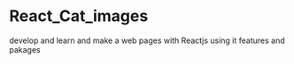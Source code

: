 # React_Cat_images
develop and learn and make a web pages with Reactjs using it features and pakages
